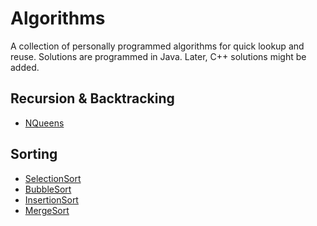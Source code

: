 # Algorithms
A collection of personally programmed algorithms for quick lookup and reuse.
Solutions are programmed in Java. Later, C++ solutions might be added.

## Recursion & Backtracking
- [NQueens](Recursion%20%26%20Backtracking/NQueens.java)

## Sorting
- [SelectionSort](Sorting/SelectionSort.java)
- [BubbleSort](Sorting/BubbleSort.java)
- [InsertionSort](Sorting/InsertionSort.java)
- [MergeSort](Sorting/MergeSort.java)

